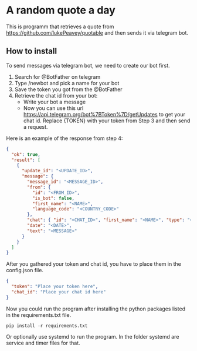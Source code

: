 # A random quote a day

This is programm that retrieves a quote from https://github.com/lukePeavey/quotable and then sends it via telegram bot.

## How to install

To send messages via telegram bot, we need to create our bot first. 

1. Search for @BotFather on telegram
2. Type /newbot and pick a name for your bot
3. Save the token you got from the @BotFather
4. Retrieve the chat id from your bot:
    - Write your bot a message 
    - Now you can use this url https://api.telegram.org/bot%7BToken%7D/getUpdates to get your chat id. Replace {TOKEN} with your token from Step 3 and then send a request. 

Here is an example of the response from step 4:

```json
{
  "ok": true,
  "result": [
    {
      "update_id": "<UPDATE_ID>",
      "message": {
        "message_id": "<MESSAGE_ID>",
        "from": {
          "id": "<FROM_ID>",
          "is_bot": false,
          "first_name": "<NAME>",
          "language_code": "<COUNTRY_CODE>"
        },
        "chat": { "id": "<CHAT_ID>", "first_name": "<NAME>", "type": "<TYPE>" },
        "date": "<DATE>",
        "text": "<MESSAGE>"
      }
    }
  ]
}
```

After you gathered your token and chat id, you have to place them in the config.json file.

```json
{
  "token": "Place your token here",
  "chat_id": "Place your chat id here"
}
```

Now you could run the program after installing the python packages listed in the requirements.txt file. 

```
pip install -r requirements.txt
```

Or optionally use systemd to run the program. In the folder systemd are service and timer files for that.



